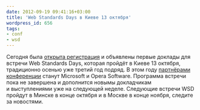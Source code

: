 ```yaml
---
date: 2012-09-19 09:41:16+03:00
title: 'Web Standards Days в Киеве 13 октября'
wordpress_id: 656
tags:
- conf
- wsd
---
```


Сегодня была [открыта регистрация][1] и объявлены первые доклады для встречи Web Standards Days, которая пройдёт в Киеве 13 октября, традиционно осенью уже третий год подряд. В этом году [партнёрами конференции][2] станут Microsoft и Opera Software. Программа встречи пока не завершена и дополнится новымы докладчикам и выступлениями уже на следующей неделе. Следующие встречи WSD пройдут в Минске в конце октября и в Москве в конце ноября, следите за новостями.

[1]: http://webstandardsdays.ru/2012/10/13/#register
[2]: http://webstandardsdays.ru/2012/10/13/#microsoft

